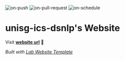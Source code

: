 
  ![on-push](../../actions/workflows/on-push.yaml/badge.svg)
  ![on-pull-request](../../actions/workflows/on-pull-request.yaml/badge.svg)
  ![on-schedule](../../actions/workflows/on-schedule.yaml/badge.svg)

  # unisg-ics-dsnlp's Website

  Visit **[website url](#)** 🚀

  _Built with [Lab Website Template](https://greene-lab.gitbook.io/lab-website-template-docs)_
